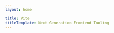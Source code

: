 ```yaml
---
layout: home

title: Vite
titleTemplate: Next Generation Frontend Tooling
---
```


<script setup>
import Home from './.vitepress/theme/components/home.vue'
</script>

<Home />
